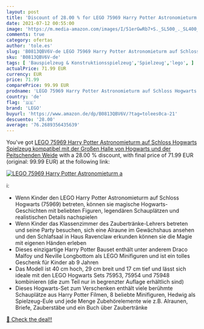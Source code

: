 ```yaml
---
layout: post
title: 'Discount of 28.00 % for LEGO 75969 Harry Potter Astronomieturm a'
date: 2021-07-12 00:55:00
image: 'https://m.media-amazon.com/images/I/51erGwRb7+S._SL500_._SL400_.jpg'
comments: true
category: ofertas
author: 'tole.es'
slug: 'B0813QBV6V-de LEGO 75969 Harry Potter Astronomieturm auf Schloss...'
sku: 'B0813QBV6V-de'
tags: [ 'Bauspielzeug & Konstruktionsspielzeug','Spielzeug','lego', ]
actualPrice: 71.99 EUR
currency: EUR
price: 71.99
comparePrice: 99.99 EUR
prodname: 'LEGO 75969 Harry Potter Astronomieturm auf Schloss Hogwarts  Spielzeug kompatibel mit der Großen Halle von Hogwarts und der Peitschenden Weide'
country: 'de'
flag: '🇩🇪'
brand: 'LEGO'
buyurl: 'https://www.amazon.de/dp/B0813QBV6V/?tag=tolees0ca-21'
descuento: '28.00'
average: '76.2689356435639'
---
```


You've got [LEGO 75969 Harry Potter Astronomieturm auf Schloss Hogwarts  Spielzeug kompatibel mit der Großen Halle von Hogwarts und der Peitschenden Weide](https://www.amazon.de/dp/B0813QBV6V/?tag=tolees0ca-21) with a  28.00 % discount, with final price of 71.99 EUR (original: 99.99 EUR) at the following link:

[![LEGO 75969 Harry Potter Astronomieturm a](https://m.media-amazon.com/images/I/51erGwRb7+S._SL500_._SL400_.jpg)](https://www.amazon.de/dp/B0813QBV6V/?tag=tolees0ca-21)

ℹ️:

- Wenn Kinder den LEGO Harry Potter Astronomieturm auf Schloss Hogwarts (75969) betreten, können sie magische Hogwarts-Geschichten mit beliebten Figuren, legendären Schauplätzen und realistischen Details nachspielen
- Wenn Kinder das Klassenzimmer des Zaubertränke-Lehrers betreten und seine Party besuchen, sich eine Alraune im Gewächshaus ansehen und den Schlafsaal in Haus Ravenclaw erkunden können sie die Magie mit eigenen Händen erleben
- Dieses einzigartige Harry Potter Bauset enthält unter anderem Draco Malfoy und Neville Longbottom als LEGO Minifiguren und ist ein tolles Geschenk für Kinder ab 9 Jahren
- Das Modell ist 40 cm hoch, 29 cm breit und 17 cm tief und lässt sich ideale mit den LEGO Hogwarts Sets 75953, 75954 und 75948 kombinieren (die zum Teil nur in begrenzter Auflage erhältlich sind)
- Dieses Hogwarts-Set zum Verschenken enthält viele berühmte Schauplätze aus Harry Potter Filmen, 8 beliebte Minifiguren, Hedwig als Spielzeug-Eule und jede Menge Zubehörelemente wie z.B. Alraunen, Briefe, Zauberstäbe und ein Buch über Zaubertränke

[🛒 Check the deal!!](https://www.amazon.de/dp/B0813QBV6V/?tag=tolees0ca-21)
